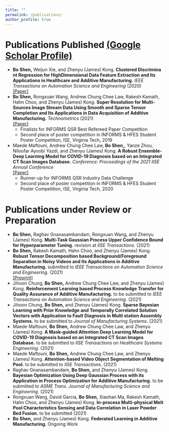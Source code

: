 ```yaml
---
title: ""
permalink: /publications/
author_profile: true
---
```

# Publications Published [(Google Scholar Profile)](https://scholar.google.com/citations?user=OO3dy4wAAAAJ&hl=en)
* <b>Bo Shen,</b> Weijun Xie, and Zhenyu (James) Kong. <b>Clustered Discrimina nt Regression for HighDimensional Data Feature Extraction and Its Applications in Healthcare and Additive Manufacturing.</b> <i>IEEE Transactions on Automation Science and Engineering</i> (2020) <br> [[Paper]](https://ieeexplore.ieee.org/document/9237105)
* <b>Bo Shen,</b> Rongxuan Wang, Andrew Chung Chee Law, Rakesh Kamath, Hahn Choo, and Zhenyu (James) Kong. <b>Super Resolution for Multi-Sources Image Stream Data Using Smooth and Sparse Tensor Completion and Its Applications in Data Acquisition of Additive Manufacturing.</b> <i>Technometrics</i> (2021) <br>[[Paper]](https://www.tandfonline.com/doi/full/10.1080/00401706.2021.1905074)
     * Finalists for INFORMS QSR Best Refereed Paper Competition
     * Second place of poster competition in INFORMS & HFES Student Poster Competition, ISE, Virginia Tech, 2019
*  Maede Maftouni, Andrew Chung Chee Law, <b>Bo Shen,</b>, Yanze Zhou, Niloofar Ayoobi Yazdi, and Zhenyu (James) Kong. <b>A Robust Ensemble-Deep Learning Model for COVID-19 Diagnosis based on an Integrated CT Scan Images Database.</b> <i>Conference: Proceedings of the 2021 IISE Annual Conference</i> <br>[[Paper]](https://www.researchgate.net/publication/352296409_A_Robust_Ensemble-Deep_Learning_Model_for_COVID-19_Diagnosis_based_on_an_Integrated_CT_Scan_Images_Database)
     * Runner-up for INFORMS QSR Industry Data Challenge
     * Second place of poster competition in INFORMS & HFES Student Poster Competition, ISE, Virginia Tech, 2020

# Publications under Review or Preparation
* <b>Bo Shen,</b> Raghav Gnanasambandam, Rongxuan Wang, and Zhenyu (James) Kong. <b>Multi-Task Gaussian Process Upper Confidence Bound for Hyperparameter Tuning.</b> revision at <i>IISE Transactions.</i> (2021)
* <b>Bo Shen,</b> Rakesh Kamath, Hahn Choo, and Zhenyu (James) Kong. <b>Robust Tensor Decomposition based Background/Foreground Separation in Noisy Videos and Its Applications in Additive Manufacturing.</b> submitted to <i>IEEE Transactions on Automation Science and Engineering.</i> (2021) <br>[[Preprint]](https://www.techrxiv.org/articles/preprint/Robust_Tensor_PCA_based_Background_Foreground_Separation_in_Noisy_Videos_and_Its_Applications_in_Additive_Manufacturing/14561775/2)
* Jihoon Chung, <b>Bo Shen,</b> Andrew Chung Chee Law, and Zhenyu (James) Kong. <b>Reinforcement Learning based Process Knowledge Transfer for Quality Assurance of Additive Manufacturing.</b> to be submitted to <i>IEEE Transactions on Automation Science and Engineering.</i> (2021)
* Jihoon Chung, <b>Bo Shen,</b> and Zhenyu (James) Kong. <b>Sparse Bayesian Learning with Prior Knowledge and Temporally Correlated Solution Vectors with Application to Fault Diagnosis in Multi station Assembly Systems.</b> to be submitted to <i>Journal of Manufacturing Systems.</i> (2021)
* Maede Maftouni, <b>Bo Shen,</b> Andrew Chung Chee Law, and Zhenyu (James) Kong. <b>A Mask-guided Attention Deep Learning Model for COVID-19 Diagnosis based on an Integrated CT Scan Images Database.</b> to be submitted to <i>IISE Transactions on Healthcare Systems Engineering.</i> (2021)
* Maede Maftouni, <b>Bo Shen,</b> Andrew Chung Chee Law, and Zhenyu (James) Kong. <b> Attention-based Video Object Segmentation of Melting Pool.</b> to be submitted to <i>IISE Transactions.</i> (2021)
* Raghav Gnanasambandam, <b>Bo Shen,</b> and Zhenyu (James) Kong. <b> Bayesian Optimization Using Deep Gaussian Process with its Application in Process Optimization for Additive Manufacturing.</b> to be submitted to <i>ASME Trans. Journal of Manufacturing Science and Engineering.</i> (2021)
* Rongxuan Wang, David Garcia, <b>Bo Shen,</b> Xiaohan Ma, Rakesh Kamath, Hahn Choo, and Zhenyu (James) Kong. <b>In-process Multi-physical Melt Pool Characteristics Sensing and Data Correlation in Laser Powder Bed Fusion.</b> to be submitted (2021)
* <b>Bo Shen,</b> and Zhenyu (James) Kong. <b>Federated Learning in Additive Manufacturing.</b> Ongoing Work
